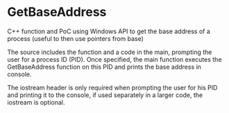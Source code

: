 # GetBaseAddress
C++ function and PoC using Windows API to get the base address of a process (useful to then use pointers from base)

The source includes the function and a code in the main, prompting the user for a process ID (PID).
Once specified, the main function executes the GetBaseAddress function on this PID and prints the base address in console.

The iostream header is only required when prompting the user for his PID and printing it to the console, if used separately in a larger code, the iostream is optional.
